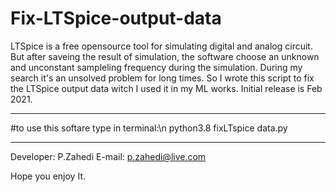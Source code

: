 # Fix-LTSpice-output-data

LTSpice is a free opensource tool for simulating digital and analog circuit. But after saveing the result of simulation, the software 
choose an unknown and unconstant sampleling frequency during the simulation.
During my search it's an unsolved problem for long times. So I wrote this script to fix the LTSpice output data witch I used it in my ML works. 
Initial release is Feb 2021. 

--------------------------------------------
#to use this softare type in terminal:\n
python3.8 fixLTspice data.py <original file> <number of output point> <fixe file>

--------------------------------------------
Developer: P.Zahedi
E-mail: p.zahedi@live.com


Hope you enjoy It. 
